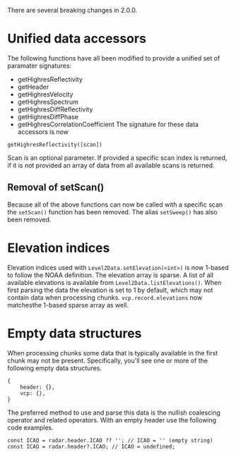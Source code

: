 There are several breaking changes in 2.0.0.

# Unified data accessors
The following functions have all been modified to provide a unified set of paramater signatures:
- getHighresReflectivity
- getHeader
- getHighresVelocity
- getHighresSpectrum
- getHighresDiffReflectivity
- getHighresDiffPhase
- getHighresCorrelationCoefficient
The signature for these data accessors is now
```
getHighresReflectivity([scan])
```
Scan is an optional parameter. If provided a specific scan index is returned, if it is not provided an array of data from all available scans is returned.

## Removal of setScan(<int>)
Because all of the above functions can now be called with a specific scan the `setScan()` function has been removed. The alias `setSweep()` has also been removed.

# Elevation indices
Elevation indices used with `Level2Data.setElevation(<int>)` is now 1-based to follow the NOAA definition. The elevation array is sparse. A list of all available elevations is available from `Level2Data.listElevations()`. When first parsing the data the elevation is set to 1 by default, which may not contain data when processing chunks. `vcp.record.elevations` now matchesthe 1-based sparse array as well.

# Empty data structures
When processing chunks some data that is typically available in the first chunk may not be present. Specifically, you'll see one or more of the following empty data structures.
```
{
	header: {},
	vcp: {},
}
```
The preferred method to use and parse this data is the nullish coalescing operator and related operators. With an empty header use the following code examples.
```
const ICAO = radar.header.ICAO ?? ''; // ICAO = '' (empty string)
const ICAO = radar.header?.ICAO; // ICAO = undefined;
```